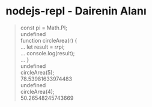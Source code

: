 # nodejs-repl - Dairenin Alanı

> const pi = Math.PI;  
undefined  
> function circleArea(r) {  
... let result = r*r*pi;  
... console.log(result);  
... }  
undefined  
> circleArea(5);  
78.53981633974483  
undefined  
> circleArea(4);  
50.26548245743669  

